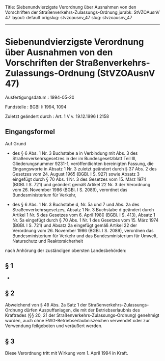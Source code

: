 Title: Siebenundvierzigste Verordnung über Ausnahmen von den Vorschriften der Straßenverkehrs-Zulassungs-Ordnung
jurabk: StVZOAusnV 47
layout: default
origslug: stvzoausnv_47
slug: stvzoausnv_47

---

# Siebenundvierzigste Verordnung über Ausnahmen von den Vorschriften der Straßenverkehrs-Zulassungs-Ordnung (StVZOAusnV 47)

Ausfertigungsdatum
:   1994-05-20

Fundstelle
:   BGBl I: 1994, 1094

Zuletzt geändert durch
:   Art. 1 V v. 19.12.1996 I 2158


## Eingangsformel

Auf Grund

-   des § 6 Abs. 1 Nr. 3 Buchstabe a in Verbindung mit Abs. 3 des
    Straßenverkehrsgesetzes in der im Bundesgesetzblatt Teil III,
    Gliederungsnummer 9231-1, veröffentlichten bereinigten Fassung, die
    Eingangsworte in Absatz 1 Nr. 3 zuletzt geändert durch § 37 Abs. 2 des
    Gesetzes vom 24. August 1965 (BGBl. I S. 927) sowie Absatz 3 eingefügt
    durch § 70 Abs. 1 Nr. 3 des Gesetzes vom 15. März 1974 (BGBl. I S.
    721) und geändert gemäß Artikel 22 Nr. 3 der Verordnung vom 26.
    November 1986 (BGBl. I S. 2089), verordnet das Bundesministerium für
    Verkehr,


-   des § 6 Abs. 1 Nr. 3 Buchstabe d, Nr. 5a und 7 und Abs. 2a des
    Straßenverkehrsgesetzes, Absatz 1 Nr. 3 Buchstabe d geändert durch
    Artikel 1 Nr. 5 des Gesetzes vom 6. April 1980 (BGBl. I S. 413),
    Absatz 1 Nr. 5a eingefügt durch § 70 Abs. 1 Nr. 1 des Gesetzes vom 15.
    März 1974 (BGBl. I S. 721) und Absatz 2a eingefügt gemäß Artikel 22
    der Verordnung vom 26. November 1986 (BGBl. I S. 2089), verordnen das
    Bundesministerium für Verkehr und das Bundesministerium für Umwelt,
    Naturschutz und Reaktorsicherheit



nach Anhörung der zuständigen obersten Landesbehörden:


## § 1

-


## § 2

Abweichend von § 49 Abs. 2a Satz 1 der Straßenverkehrs-Zulassungs-
Ordnung dürfen Auspuffanlagen, die mit der Betriebserlaubnis des
Kraftrades (§§ 20, 21 der Straßenverkehrs-Zulassungs-Ordnung)
genehmigt wurden, auch ohne EWG-Betriebserlaubniszeichen verwendet
oder zur Verwendung feilgeboten und veräußert werden.


## § 3

Diese Verordnung tritt mit Wirkung vom 1. April 1994 in Kraft.

